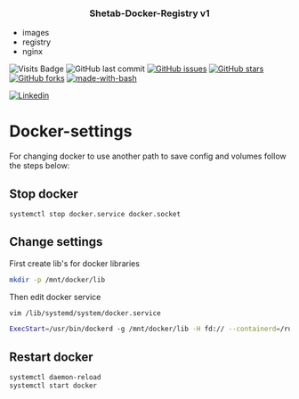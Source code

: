 <div align="center">
    <h3 align="center">Shetab-Docker-Registry v1</h3>
</div>

* images
* registry
* nginx


![Visits Badge](https://badges.pufler.dev/visits/mrunix1998/docker-minio-cluster)
![GitHub last commit](https://img.shields.io/github/last-commit/mrunix1998/docker-minio-cluster)
[![GitHub issues](https://img.shields.io/github/issues/mrunix1998/docker-minio-cluster)](https://github.com/mrunix1998/docker-minio-cluster/issues)
[![GitHub stars](https://img.shields.io/github/stars/mrunix1998/docker-minio-cluster)](https://github.com/mrunix1998/docker-minio-cluster/stargazers)
[![GitHub forks](https://img.shields.io/github/forks/mrunix1998/docker-minio-cluster)](https://github.com/mrunix1998/docker-minio-cluster/network)
[![made-with-bash](https://img.shields.io/badge/Made%20with-Bash-1f425f.svg)](https://www.gnu.org/software/bash/)


<a href="https://www.linkedin.com/in/mrunix1998/" style="text-align:center">
  <img
    alt="Linkedin"
    src="https://img.shields.io/badge/linkedin-0077B5?logo=linkedin&logoColor=white&style=for-the-badge"
  />
</a>

# Docker-settings
For changing docker to use another path to save config and volumes follow the steps below:

## Stop docker

```bash
systemctl stop docker.service docker.socket
```

## Change settings

First create lib's for docker libraries

```bash
mkdir -p /mnt/docker/lib
```
Then edit docker service 

```bash
vim /lib/systemd/system/docker.service
```

```bash
ExecStart=/usr/bin/dockerd -g /mnt/docker/lib -H fd:// --containerd=/run/containerd/containerd.sock
```

## Restart docker

```bash
systemctl daemon-reload
systemctl start docker
```
